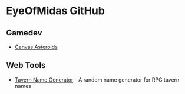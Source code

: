 # EyeOfMidas GitHub

## Gamedev
* [Canvas Asteroids](#)

## Web Tools
* [Tavern Name Generator](https://eyeofmidas.github.io/tavern-name-generator/index.html) - A random name generator for RPG tavern names
